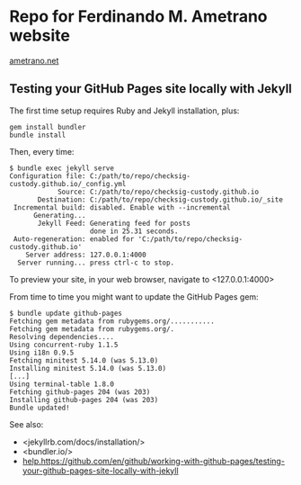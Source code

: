 # Repo for Ferdinando M. Ametrano website

[ametrano.net](https://ametrano.net)

## Testing your GitHub Pages site locally with Jekyll

The first time setup requires Ruby and Jekyll installation, plus:

```shell
gem install bundler
bundle install
```

Then, every time:

```shell
$ bundle exec jekyll serve
Configuration file: C:/path/to/repo/checksig-custody.github.io/_config.yml
            Source: C:/path/to/repo/checksig-custody.github.io
       Destination: C:/path/to/repo/checksig-custody.github.io/_site
 Incremental build: disabled. Enable with --incremental
      Generating...
       Jekyll Feed: Generating feed for posts
                    done in 25.31 seconds.
 Auto-regeneration: enabled for 'C:/path/to/repo/checksig-custody.github.io'
    Server address: 127.0.0.1:4000
  Server running... press ctrl-c to stop.
```

To preview your site, in your web browser, navigate to <127.0.0.1:4000>

From time to time you might want to update the GitHub Pages gem:

```shell
$ bundle update github-pages
Fetching gem metadata from rubygems.org/...........
Fetching gem metadata from rubygems.org/.
Resolving dependencies....
Using concurrent-ruby 1.1.5
Using i18n 0.9.5
Fetching minitest 5.14.0 (was 5.13.0)
Installing minitest 5.14.0 (was 5.13.0)
[...]
Using terminal-table 1.8.0
Fetching github-pages 204 (was 203)
Installing github-pages 204 (was 203)
Bundle updated!
```

See also:

- <jekyllrb.com/docs/installation/>
- <bundler.io/>
- <help.https://github.com/en/github/working-with-github-pages/testing-your-github-pages-site-locally-with-jekyll>
